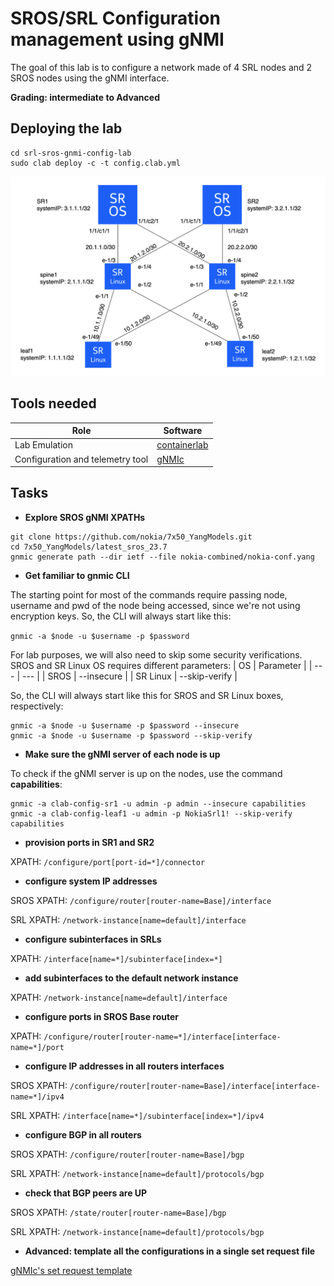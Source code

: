 # SROS/SRL Configuration management using gNMI

The goal of this lab is to configure a network made of 4 SRL nodes and 2 SROS nodes using the gNMI interface.

**Grading: intermediate to Advanced**

## Deploying the lab

```shell
cd srl-sros-gnmi-config-lab
sudo clab deploy -c -t config.clab.yml
```

![topo](./topology.png)

## Tools needed  

| Role | Software |
| --- | --- |
| Lab Emulation | [containerlab](https://containerlab.dev/) |
| Configuration and telemetry tool | [gNMIc](https://gnmic.openconfig.net/) |

## Tasks

* **Explore SROS gNMI XPATHs**

```shell
git clone https://github.com/nokia/7x50_YangModels.git
cd 7x50_YangModels/latest_sros_23.7
gnmic generate path --dir ietf --file nokia-combined/nokia-conf.yang
```

* **Get familiar to gnmic CLI**

The starting point for most of the commands require passing node, username and pwd of the node being accessed, since we're not using encryption keys. So, the CLI will always start like this:

`gnmic -a $node -u $username -p $password`

For lab purposes, we will also need to skip some security verifications. SROS and SR Linux OS requires different parameters:
| OS | Parameter |
| --- | --- |
| SROS | --insecure |
| SR Linux | --skip-verify |

So, the CLI will always start like this for SROS and SR Linux boxes, respectively:
```
gnmic -a $node -u $username -p $password --insecure
gnmic -a $node -u $username -p $password --skip-verify
```

* **Make sure the gNMI server of each node is up**

To check if the gNMI server is up on the nodes, use the command **capabilities**:
```
gnmic -a clab-config-sr1 -u admin -p admin --insecure capabilities
gnmic -a clab-config-leaf1 -u admin -p NokiaSrl1! --skip-verify capabilities
```

* **provision ports in SR1 and SR2**

XPATH: `/configure/port[port-id=*]/connector`

* **configure system IP addresses**

SROS XPATH: `/configure/router[router-name=Base]/interface`

SRL XPATH:  `/network-instance[name=default]/interface`

* **configure subinterfaces in SRLs**

XPATH: `/interface[name=*]/subinterface[index=*]`

* **add subinterfaces to the default network instance**

XPATH: `/network-instance[name=default]/interface`

* **configure ports in SROS Base router**

XPATH: `/configure/router[router-name=*]/interface[interface-name=*]/port`

* **configure IP addresses in all routers interfaces**

SROS XPATH: `/configure/router[router-name=Base]/interface[interface-name=*]/ipv4`

SRL  XPATH: `/interface[name=*]/subinterface[index=*]/ipv4`

* **configure BGP in all routers**

SROS XPATH: `/configure/router[router-name=Base]/bgp`

SRL  XPATH: `/network-instance[name=default]/protocols/bgp`

* **check that BGP peers are UP**

SROS XPATH: `/state/router[router-name=Base]/bgp`

SRL  XPATH: `/network-instance[name=default]/protocols/bgp`

* **Advanced: template all the configurations in a single set request file**

[gNMIc's set request template](https://gnmic.openconfig.net/cmd/set/#template-format)
